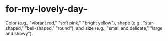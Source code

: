 # for-my-lovely-day-
Color (e.g., "vibrant red," "soft pink," "bright yellow"), shape (e.g., "star-shaped," "bell-shaped," "round"), and size (e.g., "small and delicate," "large and showy"). 
